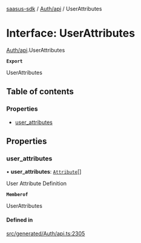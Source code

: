 [saasus-sdk](../README.md) / [Auth/api](../modules/Auth_api.md) / UserAttributes

# Interface: UserAttributes

[Auth/api](../modules/Auth_api.md).UserAttributes

**`Export`**

UserAttributes

## Table of contents

### Properties

- [user\_attributes](Auth_api.UserAttributes.md#user_attributes)

## Properties

### user\_attributes

• **user\_attributes**: [`Attribute`](Auth_api.Attribute.md)[]

User Attribute Definition

**`Memberof`**

UserAttributes

#### Defined in

[src/generated/Auth/api.ts:2305](https://github.com/saasus-platform/saasus-sdk-javascript/blob/09ef427/src/generated/Auth/api.ts#L2305)
